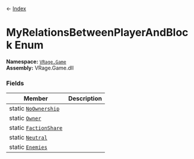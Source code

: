 ← [Index](index)
# MyRelationsBetweenPlayerAndBlock Enum
**Namespace:** [`VRage.Game`](VRage.Game)  
**Assembly:** VRage.Game.dll  
### Fields
|Member|Description|
|---|---|
|static [`NoOwnership`](VRage.Game.NoOwnership)||
|static [`Owner`](VRage.Game.Owner)||
|static [`FactionShare`](VRage.Game.FactionShare)||
|static [`Neutral`](VRage.Game.Neutral)||
|static [`Enemies`](VRage.Game.Enemies)||
